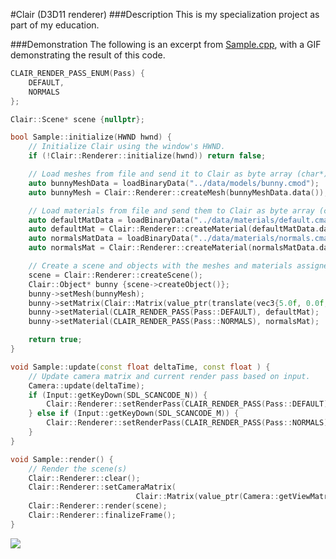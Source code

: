 #Clair (D3D11 renderer)
###Description
This is my specialization project as part of my education.

###Demonstration
The following is an excerpt from [Sample.cpp](https://github.com/TomVeltmeijer/D3D11Renderer/blob/master/Sample/src/Sample.cpp), with a GIF demonstrating the result of this code.
```C++
CLAIR_RENDER_PASS_ENUM(Pass) {
	DEFAULT,
	NORMALS
};

Clair::Scene* scene {nullptr};

bool Sample::initialize(HWND hwnd) {
	// Initialize Clair using the window's HWND.
	if (!Clair::Renderer::initialize(hwnd)) return false;

	// Load meshes from file and send it to Clair as byte array (char*).
	auto bunnyMeshData = loadBinaryData("../data/models/bunny.cmod");
	auto bunnyMesh = Clair::Renderer::createMesh(bunnyMeshData.data());

	// Load materials from file and send them to Clair as byte array (char*).
	auto defaultMatData = loadBinaryData("../data/materials/default.cmat");
	auto defaultMat = Clair::Renderer::createMaterial(defaultMatData.data());
	auto normalsMatData = loadBinaryData("../data/materials/normals.cmat");
	auto normalsMat = Clair::Renderer::createMaterial(normalsMatData.data());

	// Create a scene and objects with the meshes and materials assigned.
	scene = Clair::Renderer::createScene();
	Clair::Object* bunny {scene->createObject()};
	bunny->setMesh(bunnyMesh);
	bunny->setMatrix(Clair::Matrix(value_ptr(translate(vec3{5.0f, 0.0f, 5.0f}))));
	bunny->setMaterial(CLAIR_RENDER_PASS(Pass::DEFAULT), defaultMat);
	bunny->setMaterial(CLAIR_RENDER_PASS(Pass::NORMALS), normalsMat);

	return true;
}

void Sample::update(const float deltaTime, const float ) {
	// Update camera matrix and current render pass based on input.
	Camera::update(deltaTime);
	if (Input::getKeyDown(SDL_SCANCODE_N)) {
		Clair::Renderer::setRenderPass(CLAIR_RENDER_PASS(Pass::DEFAULT));
	} else if (Input::getKeyDown(SDL_SCANCODE_M)) {
		Clair::Renderer::setRenderPass(CLAIR_RENDER_PASS(Pass::NORMALS));
	}
}

void Sample::render() {
	// Render the scene(s)
	Clair::Renderer::clear();
	Clair::Renderer::setCameraMatrix(
							Clair::Matrix(value_ptr(Camera::getViewMatrix())));
	Clair::Renderer::render(scene);
	Clair::Renderer::finalizeFrame();
}
```

![](http://i.imgur.com/EXTD72A.gif)
